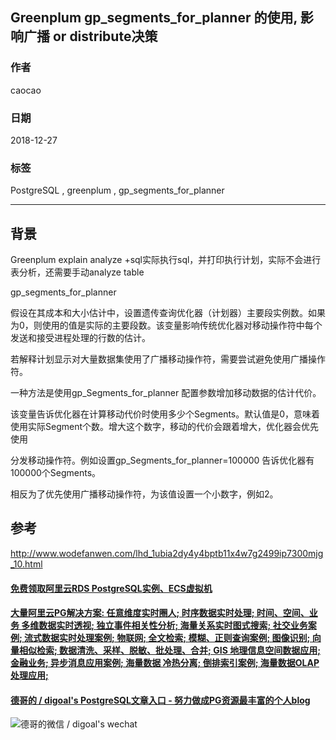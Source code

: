 ## Greenplum gp_segments_for_planner 的使用, 影响广播 or distribute决策  
  
### 作者  
caocao  
  
### 日期  
2018-12-27  
  
### 标签  
PostgreSQL , greenplum , gp_segments_for_planner    
  
----  
  
## 背景  
Greenplum explain analyze +sql实际执行sql，并打印执行计划，实际不会进行表分析，还需要手动analyze table  
  
gp_segments_for_planner  
  
假设在其成本和大小估计中，设置遗传查询优化器（计划器）主要段实例数。如果为0，则使用的值是实际的主要段数。该变量影响传统优化器对移动操作符中每个发送和接受进程处理的行数的估计。  
  
若解释计划显示对大量数据集使用了广播移动操作符，需要尝试避免使用广播操作符。  
  
一种方法是使用gp_Segments_for_planner 配置参数增加移动数据的估计代价。  
  
该变量告诉优化器在计算移动代价时使用多少个Segments。默认值是0，意味着使用实际Segment个数。增大这个数字，移动的代价会跟着增大，优化器会优先使用  
  
分发移动操作符。例如设置gp_Segments_for_planner=100000 告诉优化器有100000个Segments。  
  
相反为了优先使用广播移动操作符，为该值设置一个小数字，例如2。  
  
  
## 参考  
http://www.wodefanwen.com/lhd_1ubia2dy4y4bptb11x4w7g2499ip7300mjg_10.html  
  
  
  
  
  
  
  
  
  
  
  
  
  
  
  
  
  
  
#### [免费领取阿里云RDS PostgreSQL实例、ECS虚拟机](https://www.aliyun.com/database/postgresqlactivity "57258f76c37864c6e6d23383d05714ea")
  
  
#### [大量阿里云PG解决方案: 任意维度实时圈人; 时序数据实时处理; 时间、空间、业务 多维数据实时透视; 独立事件相关性分析; 海量关系实时图式搜索; 社交业务案例; 流式数据实时处理案例; 物联网; 全文检索; 模糊、正则查询案例; 图像识别; 向量相似检索; 数据清洗、采样、脱敏、批处理、合并; GIS 地理信息空间数据应用; 金融业务; 异步消息应用案例; 海量数据 冷热分离; 倒排索引案例; 海量数据OLAP处理应用;](https://yq.aliyun.com/topic/118 "40cff096e9ed7122c512b35d8561d9c8")
  
  
#### [德哥的 / digoal's PostgreSQL文章入口 - 努力做成PG资源最丰富的个人blog](https://github.com/digoal/blog/blob/master/README.md "22709685feb7cab07d30f30387f0a9ae")
  
  
![德哥的微信 / digoal's wechat](../pic/digoal_weixin.jpg "f7ad92eeba24523fd47a6e1a0e691b59")
  
